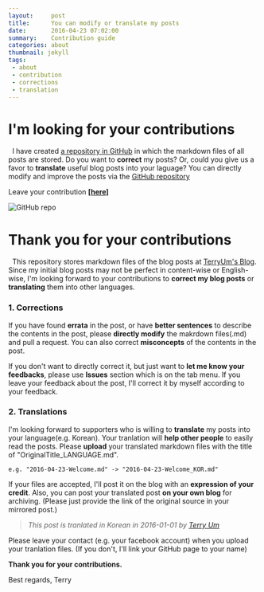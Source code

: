 ```yaml
---
layout:     post
title:      You can modify or translate my posts
date:       2016-04-23 07:02:00
summary:    Contribution guide
categories: about
thumbnail: jekyll
tags:
 - about
 - contribution
 - corrections
 - translation
---
```


# I'm looking for your contributions
&nbsp;
I have created [a repository in GitHub][GitHub] in which the markdown files of all posts are stored. Do you want to **correct** my posts? Or, could you give us a favor to **translate** useful blog posts into your laguage? You can directly modify and improve the posts via the [GitHub repository][GitHub]

Leave your contribution <u><b><a href="https://github.com/terryum/terryum.io">[here]</a></b></u>

![GitHub repo][Img_GitHub]

# Thank you for your contributions
&nbsp;
This repository stores markdown files of the blog posts at [TerryUm's Blog](http://terryum.io). Since my initial blog posts may not be perfect in content-wise or English-wise, I'm looking forward to your contributions to **correct my blog posts** or **translating** them into other languages.

### 1. Corrections
If you have found **errata** in the post, or have **better sentences** to describe the contents in the post, please **directly modify** the makrdown files(.md) and pull a request. You can also correct **misconcepts** of the contents in the post.

If you don't want to directly correct it, but just want to **let me know your feedbacks**, please use **Issues** section which is on the tab menu. If you leave your feedback about the post, I'll correct it by myself according to your feedback.

### 2. Translations
I'm looking forward to supporters who is willing to **translate** my posts into your language(e.g. Korean). Your tranlation will **help other people** to easily read the posts. Please **upload** your translated markdown files with the title of "OriginalTitle_LANGUAGE.md".

```
e.g. "2016-04-23-Welcome.md" -> "2016-04-23-Welcome_KOR.md"
```

If your files are accepted, I'll post it on the blog with an **expression of your credit**. Also, you can post your translated post **on your own blog** for archiving. (Please just provide the link of the original source in your mirrored post.)

> *This post is tranlated in Korean in 2016-01-01 by [Terry Um](http://facebook.com/terryum)*

Please leave your contact (e.g. your facebook account) when you upload your tranlation files. (If you don't, I'll link your GitHub page to your name)

**Thank you for your contributions.**

Best regards,
Terry

  [GitHub]: https://github.com/terryum/terryum.io
  [Img_GitHub]: {{site.imgurl}}/PostGitHub.png
